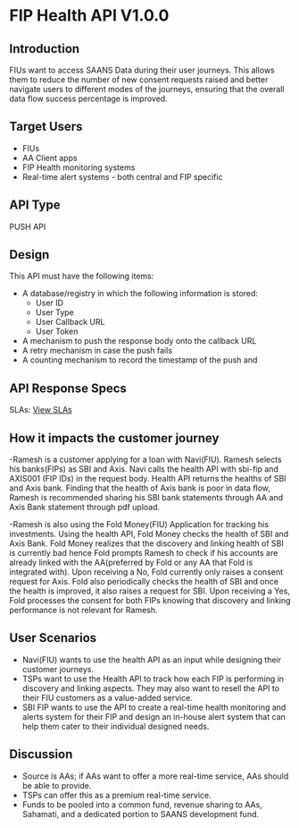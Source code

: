 # FIP Health API V1.0.0

## Introduction
FIUs want to access SAANS Data during their user journeys. This allows them to reduce the number of new consent requests raised and better navigate users to different modes of the journeys, ensuring that the overall data flow success percentage is improved.

## Target Users
- FIUs
- AA Client apps
- FIP Health monitoring systems
- Real-time alert systems - both central and FIP specific

## API Type
PUSH API

## Design
This API must have the following items:
- A database/registry in which the following information is stored:
  - User ID
  - User Type
  - User Callback URL
  - User Token
- A mechanism to push the response body onto the callback URL
- A retry mechanism in case the push fails
- A counting mechanism to record the timestamp of the push and

## API Response Specs
SLAs: [View SLAs](https://docs.google.com/spreadsheets/d/1T4qzwGPfqCxM-910HTZDkkikEezxUrU1/edit?usp=sharing&ouid=102688648237312172000&rtpof=true&sd=true)

## How it impacts the customer journey
-Ramesh is a customer applying for a loan with Navi(FIU). Ramesh selects his banks(FIPs) as SBI and Axis. Navi calls the health API with sbi-fip and AXIS001 (FIP IDs) in the request body. Health API returns the healths of SBI and Axis bank. Finding that the health of Axis bank is poor in data flow, Ramesh is recommended sharing his SBI bank statements through AA and Axis Bank statement through pdf upload. 

-Ramesh is also using the Fold Money(FIU) Application for tracking his investments. Using the health API, Fold Money checks the health of SBI and Axis Bank. Fold Money realizes that the discovery and linking health of SBI is currently bad hence Fold prompts Ramesh to check if his accounts are already linked with the AA(preferred by Fold or any AA that Fold is integrated with). Upon receiving a No, Fold currently only raises a consent request for Axis. Fold also periodically checks the health of SBI and once the health is improved, it also raises a request for SBI. Upon receiving a Yes, Fold processes the consent for both FIPs knowing that discovery and linking performance is not relevant for Ramesh.

## User Scenarios
- Navi(FIU) wants to use the health API as an input while designing their customer journeys.
- TSPs want to use the Health API to track how each FIP is performing in discovery and linking aspects. They may also want to resell the API to their FIU customers as a value-added service.
- SBI FIP wants to use the API to create a real-time health monitoring and alerts system for their FIP and design an in-house alert system that can help them cater to their individual designed needs.

## Discussion
- Source is AAs; if AAs want to offer a more real-time service, AAs should be able to provide.
- TSPs can offer this as a premium real-time service.
- Funds to be pooled into a common fund, revenue sharing to AAs, Sahamati, and a dedicated portion to SAANS development fund.
